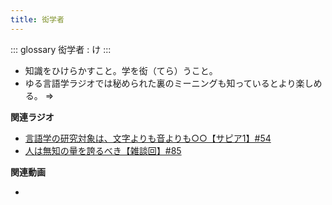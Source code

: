 ```yaml
---
title: 衒学者
---
```


::: glossary
衒学者 : け
:::

-   知識をひけらかすこと。学を衒（てら）うこと。
-   ゆる言語学ラジオでは秘められた裏のミーニングも知っているとより楽しめる。
    ⇒

**関連ラジオ**

-   [言語学の研究対象は、文字よりも音よりも○○【サピア1】#54](https://www.youtube.com/watch?v=purzZplAHpI)
-   [人は無知の量を誇るべき【雑談回】#85](https://www.youtube.com/watch?v=Z0KLBPiRrOY)

**関連動画**

-   
